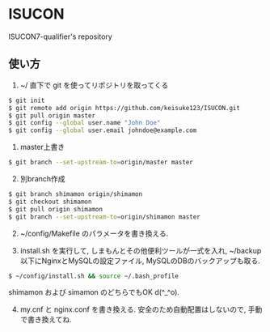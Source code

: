 # ISUCON
ISUCON7-qualifier's repository

## 使い方
1. ~/ 直下で git を使ってリポジトリを取ってくる
```bash
$ git init
$ git remote add origin https://github.com/keisuke123/ISUCON.git
$ git pull origin master
$ git config --global user.name "John Doe"
$ git config --global user.email johndoe@example.com
```
  1.  master上書き
  ```bash
  $ git branch --set-upstream-to=origin/master master
  ```

  2.  別branch作成
  ```bash
  $ git branch shimamon origin/shimamon
  $ git checkout shimamon
  $ git pull origin shimamon
  $ git branch --set-upstream-to=origin/shimamon master
  ```

2. ~/config/Makefile のパラメータを書き換える.

3. install.sh を実行して, しまもんとその他便利ツールが一式を入れ,
~/backup 以下にNginxとMySQLの設定ファイル, MySQLのDBのバックアップも取る.
```bash
$ ~/config/install.sh && source ~/.bash_profile
```
shimamon および simamon のどちらでもOK d(^_^o).

4. my.cnf と nginx.conf を書き換える.
安全のため自動配置はしないので, 手動で書き換えてね.

